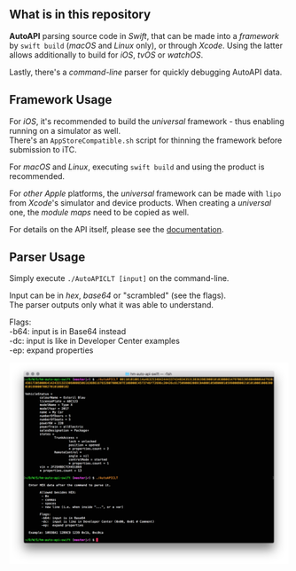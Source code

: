 ## What is in this repository ##

**AutoAPI** parsing source code in *Swift*, that can be made into a *framework* by `swift build` (*macOS* and *Linux* only), or through *Xcode*. Using the latter allows additionally to build for *iOS*, *tvOS* or *watchOS*.  
  
Lastly, there's a *command-line* parser for quickly debugging AutoAPI data.  

## Framework Usage ##

For *iOS*, it's recommended to build the *universal* framework - thus enabling running on a simulator as well.  
There's an `AppStoreCompatible.sh` script for thinning the framework before submission to iTC.  

For *macOS* and *Linux*, executing `swift build` and using the product is recommended.  

For *other Apple* platforms, the *universal* framework can be made with `lipo` from *Xcode*'s simulator and device products. When creating a *universal* one, the *module maps* need to be copied as well.  

For details on the API itself, please see the [documentation](https://developers.high-mobility.com/resources/documentation/auto-api/api-structure/tutorial/).

## Parser Usage ##

Simply execute `./AutoAPICLT [input]` on the command-line.  
  
Input can be in *hex*, *base64* or "scrambled" (see the flags).  
The parser outputs only what it was able to understand.  

Flags:  
 -b64: input is in Base64 instead  
 -dc: input is like in Developer Center examples  
 -ep: expand properties  
 
 ![screenshot](assets/screenshot.png?raw=true)
